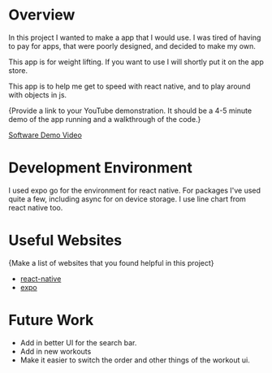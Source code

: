 # Overview

In this project I wanted to make a app that I would use. I was tired of having to pay for apps, that were poorly designed, and decided to make my own.

This app is for weight lifting. If you want to use I will shortly put it on the app store.

This app is to help me get to speed with react native, and to play around with objects in js.

{Provide a link to your YouTube demonstration.  It should be a 4-5 minute demo of the app running and a walkthrough of the code.}

[Software Demo Video](https://youtu.be/WMXr27xPLR4)

# Development Environment

I used expo go for the environment for react native. For packages I've used quite a few, including async for on device storage. I use line chart from react native too.

# Useful Websites

{Make a list of websites that you found helpful in this project}
* [react-native](https://reactnative.dev/)
* [expo](https://expo.dev/)

# Future Work
* Add in better UI for the search bar.
* Add in new workouts
* Make it easier to switch the order and other things of the workout ui.